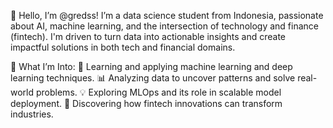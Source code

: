 👋 Hello, I’m @gredss!
I’m a data science student from Indonesia, passionate about AI, machine learning, and the intersection of technology and finance (fintech). I'm driven to turn data into actionable insights and create impactful solutions in both tech and financial domains.

🌟 What I’m Into:
🤖 Learning and applying machine learning and deep learning techniques.
📊 Analyzing data to uncover patterns and solve real-world problems.
💡 Exploring MLOps and its role in scalable model deployment.
💸 Discovering how fintech innovations can transform industries.
<!---
gredss/gredss is a ✨ special ✨ repository because its `README.md` (this file) appears on your GitHub profile.
You can click the Preview link to take a look at your changes.
--->
